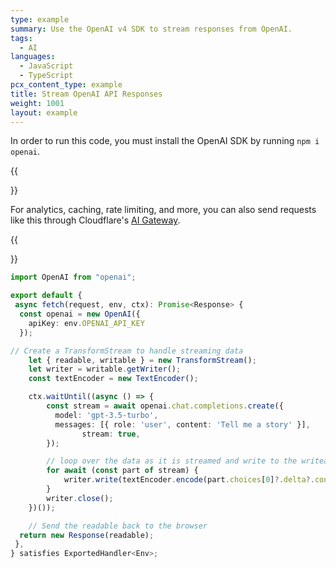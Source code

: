 ```yaml
---
type: example
summary: Use the OpenAI v4 SDK to stream responses from OpenAI.
tags:
  - AI
languages:
  - JavaScript
  - TypeScript
pcx_content_type: example
title: Stream OpenAI API Responses
weight: 1001
layout: example
---
```


In order to run this code, you must install the OpenAI SDK by running `npm i openai`.

{{<Aside type="note">}}

For analytics, caching, rate limiting, and more, you can also send requests like this through Cloudflare's [AI Gateway](/ai-gateway/providers/openai/).

{{</Aside>}}

```ts
import OpenAI from "openai";

export default {
 async fetch(request, env, ctx): Promise<Response> {
  const openai = new OpenAI({
    apiKey: env.OPENAI_API_KEY
  });

// Create a TransformStream to handle streaming data
    let { readable, writable } = new TransformStream();
    let writer = writable.getWriter();
    const textEncoder = new TextEncoder();

    ctx.waitUntil((async () => {
        const stream = await openai.chat.completions.create({
          model: 'gpt-3.5-turbo',
          messages: [{ role: 'user', content: 'Tell me a story' }],
                stream: true,
        });

        // loop over the data as it is streamed and write to the writeable
        for await (const part of stream) {
            writer.write(textEncoder.encode(part.choices[0]?.delta?.content || ''));
        }
        writer.close();
    })());

    // Send the readable back to the browser
  return new Response(readable);
 },
} satisfies ExportedHandler<Env>;
```